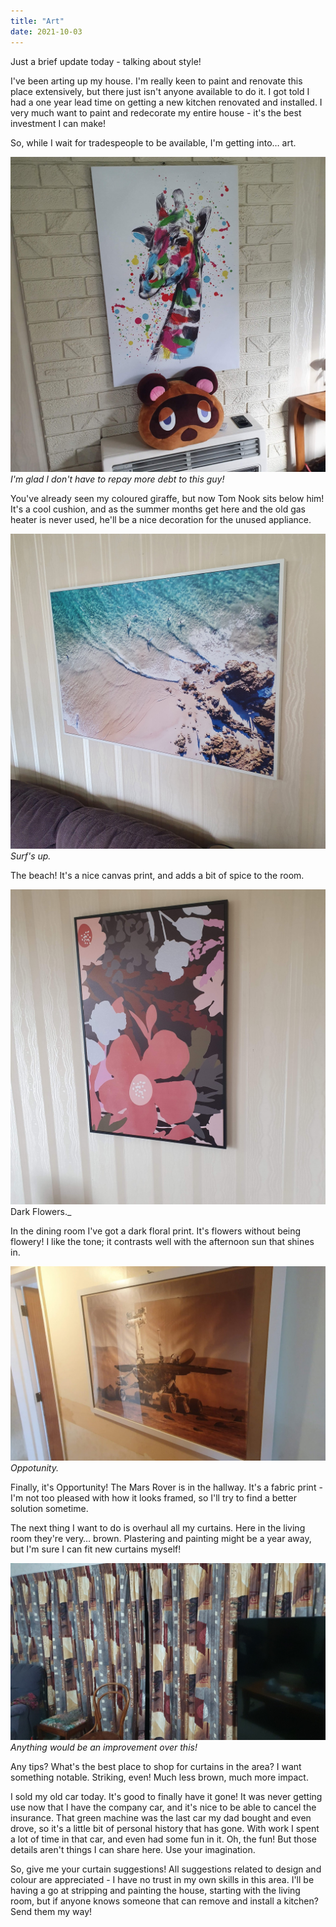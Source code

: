 ```yaml
---
title: "Art"
date: 2021-10-03
---
```


Just a brief update today - talking about style!

I've been arting up my house. I'm really keen to paint and renovate this place extensively, but there just isn't anyone available to do it. I got told I had a one year lead time on getting a new kitchen renovated and installed. I very much want to paint and redecorate my entire house - it's the best investment I can make!

So, while I wait for tradespeople to be available, I'm getting into… art.

![New Bed.](../../assets/images/blog/nook.jpg)
_I'm glad I don't have to repay more debt to this guy!_

You've already seen my coloured giraffe, but now Tom Nook sits below him! It's a cool cushion, and as the summer months get here and the old gas heater is never used, he'll be a nice decoration for the unused appliance.

![New Bed.](../../assets/images/blog/beach.jpg)
_Surf's up._

The beach! It's a nice canvas print, and adds a bit of spice to the room.

![New Bed.](../../assets/images/blog/darkflowers.jpg)
Dark Flowers._

In the dining room I've got a dark floral print. It's flowers without being flowery! I like the tone; it contrasts well with the afternoon sun that shines in.

![New Bed.](../../assets/images/blog/mars.jpg)
_Oppotunity._

Finally, it's Opportunity! The Mars Rover is in the hallway. It's a fabric print - I'm not too pleased with how it looks framed, so I'll try to find a better solution sometime.

The next thing I want to do is overhaul all my curtains. Here in the living room they're very… brown. Plastering and painting might be a year away, but I'm sure I can fit new curtains myself!

![New Bed.](../../assets/images/blog/curtains.jpg)
_Anything would be an improvement over this!_

Any tips? What's the best place to shop for curtains in the area? I want something notable. Striking, even! Much less brown, much more impact.

I sold my old car today. It's good to finally have it gone! It was never getting use now that I have the company car, and it's nice to be able to cancel the insurance. That green machine was the last car my dad bought and even drove, so it's a little bit of personal history that has gone. With work I spent a lot of time in that car, and even had some fun in it. Oh, the fun! But those details aren't things I can share here. Use your imagination.

So, give me your curtain suggestions! All suggestions related to design and colour are appreciated - I have no trust in my own skills in this area. I'll be having a go at stripping and painting the house, starting with the living room, but if anyone knows someone that can remove and install a kitchen? Send them my way!
